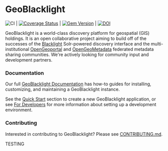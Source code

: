 # GeoBlacklight

![CI](https://github.com/geoblacklight/geoblacklight/actions/workflows/ruby.yml/badge.svg) | [![Coverage Status](https://img.shields.io/badge/coverage-100%25-brightgreen)]() | [![Gem Version](https://img.shields.io/gem/v/geoblacklight.svg)](https://github.com/geoblacklight/geoblacklight/releases) | [![DOI](https://zenodo.org/badge/DOI/10.5281/zenodo.5851664.svg)](https://zenodo.org/record/5851664#.YyIculLMK2A)

GeoBlacklight is a world-class discovery platform for geospatial (GIS) holdings. It
is an open collaborative project aiming to build off of the successes
of the [Blacklight](https://projectblacklight.org) Solr-powered discovery interface and the
multi-institutional [OpenGeoportal](http://opengeoportal.io/) and [OpenGeoMetadata](https://github.com/opengeometadata) federated metadata sharing
communities. We're actively looking for community input and development partners.

### Documentation

Our full [GeoBlacklight Documentation](https://geoblacklight.org/docs/) has how-to guides for installing, customizing, and maintaining a GeoBlacklight instance.

See the [Quick Start](https://geoblacklight.org/docs/geoblacklight_quick_start/) section to create a new GeoBlacklight application, or see [For Developers](https://geoblacklight.org/docs/developers/) for more information about setting up a development environment.

### Contributing

Interested in contributing to GeoBlacklight? Please see [CONTRIBUTING.md](./CONTRIBUTING.md).

TESTING
